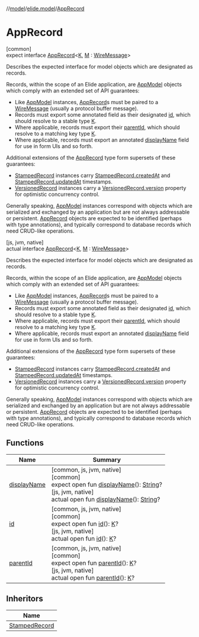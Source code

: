 //[model](../../../index.md)/[elide.model](../index.md)/[AppRecord](index.md)

# AppRecord

[common]\
expect interface [AppRecord](index.md)&lt;[K](index.md), [M](index.md) : [WireMessage](../-wire-message/index.md)&gt;

Describes the expected interface for model objects which are designated as records.

Records, within the scope of an Elide application, are [AppModel](../-app-model/index.md) objects which comply with an extended set of API guarantees:

- 
   Like [AppModel](../-app-model/index.md) instances, [AppRecord](index.md)s must be paired to a [WireMessage](index.md) (usually a protocol buffer message).
- 
   Records must export some annotated field as their designated [id](id.md), which should resolve to a stable type [K](index.md).
- 
   Where applicable, records must export their [parentId](parent-id.md), which should resolve to a matching key type [K](index.md).
- 
   Where applicable, records must export an annotated [displayName](display-name.md) field for use in form UIs and so forth.

Additional extensions of the [AppRecord](index.md) type form supersets of these guarantees:

- 
   [StampedRecord](../-stamped-record/index.md) instances carry [StampedRecord.createdAt](../-stamped-record/created-at.md) and [StampedRecord.updatedAt](../-stamped-record/updated-at.md) timestamps.
- 
   [VersionedRecord](../-versioned-record/index.md) instances carry a [VersionedRecord.version](../-versioned-record/version.md) property for optimistic concurrency control.

Generally speaking, [AppModel](../-app-model/index.md) instances correspond with objects which are serialized and exchanged by an application but are not always addressable or persistent. [AppRecord](index.md) objects are expected to be identified (perhaps with type annotations), and typically correspond to database records which need CRUD-like operations.

[js, jvm, native]\
actual interface [AppRecord](index.md)&lt;[K](index.md), [M](index.md) : [WireMessage](../-wire-message/index.md)&gt;

Describes the expected interface for model objects which are designated as records.

Records, within the scope of an Elide application, are [AppModel](../-app-model/index.md) objects which comply with an extended set of API guarantees:

- 
   Like [AppModel](../-app-model/index.md) instances, [AppRecord](index.md)s must be paired to a [WireMessage](index.md) (usually a protocol buffer message).
- 
   Records must export some annotated field as their designated [id](id.md), which should resolve to a stable type [K](index.md).
- 
   Where applicable, records must export their [parentId](parent-id.md), which should resolve to a matching key type [K](index.md).
- 
   Where applicable, records must export an annotated [displayName](display-name.md) field for use in form UIs and so forth.

Additional extensions of the [AppRecord](index.md) type form supersets of these guarantees:

- 
   [StampedRecord](../-stamped-record/index.md) instances carry [StampedRecord.createdAt](../-stamped-record/created-at.md) and [StampedRecord.updatedAt](../-stamped-record/updated-at.md) timestamps.
- 
   [VersionedRecord](../-versioned-record/index.md) instances carry a [VersionedRecord.version](../-versioned-record/version.md) property for optimistic concurrency control.

Generally speaking, [AppModel](../-app-model/index.md) instances correspond with objects which are serialized and exchanged by an application but are not always addressable or persistent. [AppRecord](index.md) objects are expected to be identified (perhaps with type annotations), and typically correspond to database records which need CRUD-like operations.

## Functions

| Name | Summary |
|---|---|
| [displayName](display-name.md) | [common, js, jvm, native]<br>[common]<br>expect open fun [displayName](display-name.md)(): [String](https://kotlinlang.org/api/latest/jvm/stdlib/kotlin/-string/index.html)?<br>[js, jvm, native]<br>actual open fun [displayName](display-name.md)(): [String](https://kotlinlang.org/api/latest/jvm/stdlib/kotlin/-string/index.html)? |
| [id](id.md) | [common, js, jvm, native]<br>[common]<br>expect open fun [id](id.md)(): [K](index.md)?<br>[js, jvm, native]<br>actual open fun [id](id.md)(): [K](index.md)? |
| [parentId](parent-id.md) | [common, js, jvm, native]<br>[common]<br>expect open fun [parentId](parent-id.md)(): [K](index.md)?<br>[js, jvm, native]<br>actual open fun [parentId](parent-id.md)(): [K](index.md)? |

## Inheritors

| Name |
|---|
| [StampedRecord](../-stamped-record/index.md) |
